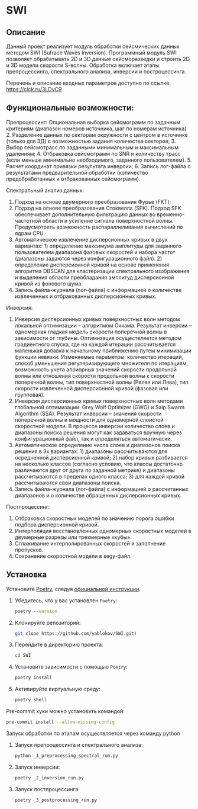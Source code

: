 # SWI

## Описание
Данный проект реализует модуль обработки сейсмических данных методом SWI (Sufrace Waves Inversion).
Программный модуль SWI позволяет обрабатывать 2D и 3D данные сейсморазведки и строить 2D и 3D модели скорости S-волны.
Обработка включает этапы препроцессинга, спектрального анализа, инверсии и построцессинга.

Перечень и описание входных параметров доступно по ссылке:
https://clck.ru/3LDvC9

## Функциональные возможности:
Препроцессинг:
Опциональная выборка сейсмограмм по заданным критериям (диапазон номеров источника, шаг по номерам источника)
2.	Разделение данных по секторам окружности с центром в источнике (только для 3Д) с возможностью задания количества секторов;
3.	Выбор сейсмотрасс по заданными минимальным и максимальным удалениям;
4.	Отбраковка сейсмограмм по SNR и количеству трасс (если меньше минимально необходимого, заданного пользователем).
5.	Расчет координат привязки результата инверсии;
6.	Запись лог-файла с результатами предварительной обработки (количество предобработанных и отбракованных сейсмограмм).

Спектральный анализ данных: 
1.	Подход на основе двумерного преобразования Фурье (FKT);
2.	Подход на основе преобразования Стоквелла (SFK). Подход SFK обеспечивает дополнительную фильтрацию данных во временно-частотной области и усиление сигнала поверхностной волны. Предусмотреть возможность распараллеливания вычислений по ядрам CPU.
3.	Автоматическое извлечение дисперсионных кривых в двух вариантах: 1) определение максимума амплитуды для заданного пользователем диапазона фазовых скоростей и набора частот (диапазоны задаются через конфигурационного файл). 2) определение дисперсионной кривой на основе применения алгоритма DBSCAN для кластеризации спектрального изображения и выделения области преобладания амплитуд дисперсионной кривой из фонового шума. 
3.	Запись файла-журнала (лог-файла) с информацией о количестве извлеченных и отбракованных дисперсионных кривых.

Инверсия:
1.	Инверсия дисперсионных кривых поверхностных волн методом локальной оптимизации – алгоритмом Оккама. Результат инверсии – одномерная гладкая модель скорости поперечной волны в зависимости от глубины. Оптимизация осуществляется методом градиентного спуска, где на каждой итерации рассчитывается маленькая добавка к начальному приближению путем минимизации функции невязки. Изменяемые параметры: количество итераций, способ уменьшения регуляризирующего множителя по итерациям, возможность учета априорных значений скорости продольной волны или отношения скорости продольной волны к скорости поперечной волны, тип поверхностной волны (Релея или Лява), тип скорости извлеченной дисперсионной кривой (фазовая или групповая).
2.	Инверсия дисперсионных кривых поверхностных волн методами глобальной оптимизации: Grey Wolf Optimizer (GWO) и Salp Swarm Algorithm (SSA). Результат инверсии – значения скорости поперечной волны и мощности для одномерной слоистой скоростной модели. В процессе инверсии количество слоев и диапазоны поиска решения могут как задаваться вручную через конфигурационный файл, так и определяться автоматически.
3.	Автоматическое определение числа слоев и диапазонов поиска решения в 3х вариантах: 1) диапазоны рассчитываются для осредненной дисперсионной кривой; 2) набор кривых разбивается на несколько классов (согласно условию, что классы достаточно различаются друг от друга по заданной метрике) и диапазоны рассчитываются в пределах одного класса; 3) для каждой кривой рассчитываются свои диапазоны поиска.
4.	Запись файла-журнала (лог-файла) с информацией о рассчитанных диапазонов и о количестве обращенных дисперсионных кривых.

Постпроцессинг:
1. Отбраковка скоростных моделей по значению порога ошибки подбора дисперсионной кривой.
2. Интерполяция восстановленных одномерных скоростных моделей в двумерные разрезы или трехмерные «кубы».
3. Сглаживание интерполированных скоростей и заполнение пропусков.
4. Сохранение скоростной модели в segy-файл. 



## Установка
Установите [Poetry](https://python-poetry.org/), следуя [официальной инструкции](
https://python-poetry.org/docs/#installing-with-pipx).

1. Убедитесь, что у вас установлен `Poetry`:
   ```bash
   poetry --version
   ```

2. Клонируйте репозиторий:
   ```bash
   git clone https://github.com/yablokov/SWI.git!
   ```

3. Перейдите в директорию проекта:
   ```bash
   cd SWI
   ```

4. Установите зависимости с помощью `Poetry`:
   ```bash
   poetry install
   ```

5. Активируйте виртуальную среду:
   ```bash
   poetry shell
   ```
   
Pre-commit хуки можно установить командой:

```bash
pre-commit install --allow-missing-config
```

Запуск обработки по этапам осуществляется через команду python 

1. Запуск препроцессинга и спектрального анализа:
   ```bash
   python _1_preprocessing_spectral_run.py
   ```

2. Запуск инверсии:
     ```bash
     poetry _2_inversion_run.py
     ```
2. Запуск постпроцессинга:
     ```bash
     poetry _3_postprocessing_run.py
     ```